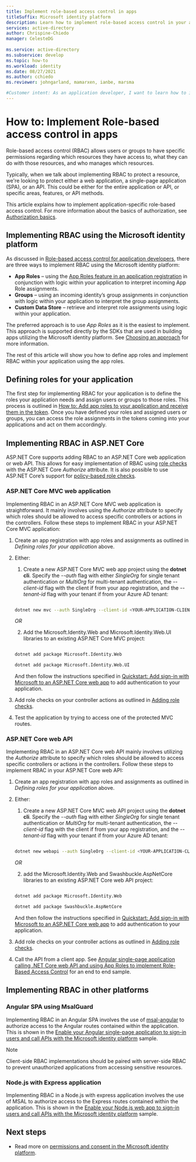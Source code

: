 ```yaml
---
title: Implement role-based access control in apps
titleSuffix: Microsoft identity platform
description: Learn how to implement role-based access control in your applications.
services: active-directory
author: Chrispine-Chiedo
manager: CelesteDG
 
ms.service: active-directory
ms.subservice: develop
ms.topic: how-to
ms.workload: identity 
ms.date: 08/27/2021
ms.author: cchiedo
ms.reviewer: johngarland, mamarxen, ianbe, marsma

#Customer intent: As an application developer, I want to learn how to implement role-based access control in my apps so I can ensure that only those users with the right access privileges can access my app's functionality.
---
```


# How to: Implement Role-based access control in apps

Role-based access control (RBAC) allows users or groups to have specific permissions regarding which resources they have access to, what they can do with those resources, and who manages which resources.

Typically, when we talk about implementing RBAC to protect a resource, we're looking to protect either a web application, a single-page application (SPA), or an API.  This could be either for the entire application or API, or specific areas, features, or API methods.

This article explains how to implement application-specific role-based access control.  For more information about the basics of authorization, see [Authorization basics](./authorization-basics.md).

## Implementing RBAC using the Microsoft identity platform

As discussed in [Role-based access control for application developers](./custom-rbac-for-developers.md), there are three ways to implement RBAC using the Microsoft identity platform:

- **App Roles** – using the [App Roles feature in an application registration]() in conjunction with logic within your application to interpret incoming App Role assignments.
- **Groups** – using an incoming identity’s group assignments in conjunction with logic within your application to interpret the group assignments. 
- **Custom Data Store** – retrieve and interpret role assignments using logic within your application.

The preferred approach is to use *App Roles* as it is the easiest to implement. This approach is supported directly by the SDKs that are used in building apps utilizing the Microsoft identity platform.  See [Choosing an approach](./custom-rbac-for-developers.md#choosing-an-approach) for more information.

The rest of this article will show you how to define app roles and implement RBAC within your application using the app roles.

## Defining roles for your application

The first step for implementing RBAC for your application is to define the roles your application needs and assign users or groups to those roles.  This process is outlined in [How to: Add app roles to your application and receive them in the token](). Once you have defined your roles and assigned users or groups, you can access the role assignments in the tokens coming into your applications and act on them accordingly.

## Implementing RBAC in ASP.NET Core 

ASP.NET Core supports adding RBAC to an ASP.NET Core web application or web API.  This allows for easy implementation of RBAC using [role checks]() with the ASP.NET Core *Authorize* attribute. It is also possible to use ASP.NET Core’s support for [policy-based role checks](/aspnet/core/security/authorization/roles?view=aspnetcore-5.0#policy-based-role-checks).

### ASP.NET Core MVC web application 

Implementing RBAC in an ASP.NET Core MVC web application is straightforward.  It mainly involves using the *Authorize* attribute to specify which roles should be allowed to access specific controllers or actions in the controllers. Follow these steps to implement RBAC in your ASP.NET Core MVC application:
1. Create an app registration with app roles and assignments as outlined in *Defining roles for your application* above.
1. Either:
    1. Create a new ASP.NET Core MVC web app project using the **dotnet cli**.  Specify the *--auth* flag with either *SingleOrg* for single tenant authentication or *MultiOrg* for multi-tenant authentication, the *--client-id* flag with the client if from your app registration, and the *--tenant-id* flag with your tenant if from your Azure AD tenant:
    ```bash 
    
    dotnet new mvc --auth SingleOrg --client-id <YOUR-APPLICATION-CLIENT-ID> --tenant-id <YOUR-TENANT-ID>  
    
    ```
    *OR*    

    2. Add the Microsoft.Identity.Web and Microsoft.Identity.Web.UI libraries to an existing ASP.NET Core MVC project:
    ```bash 

    dotnet add package Microsoft.Identity.Web 

    dotnet add package Microsoft.Identity.Web.UI 

    ```
    And then follow the instructions specified in [Quickstart: Add sign-in with Microsoft to an ASP.NET Core web app](./quickstart-v2-aspnet-core-webapp.md?view=aspnetcore-5.0) to add authentication to your application.
1. Add role checks on your controller actions as outlined in [Adding role checks](/aspnet/core/security/authorization/roles?view=aspnetcore-5.0#adding-role-checks).
1. Test the application by trying to access one of the protected MVC routes.

### ASP.NET Core web API

Implementing RBAC in an ASP.NET Core web API mainly involves utilizing the *Authorize* attribute to specify which roles should be allowed to access specific controllers or actions in the controllers. Follow these steps to implement RBAC in your ASP.NET Core web API:
1. Create an app registration with app roles and assignments as outlined in *Defining roles for your application* above.
1. Either:
    1. Create a new ASP.NET Core MVC web API project using the **dotnet cli**.  Specify the *--auth* flag with either *SingleOrg* for single tenant authentication or *MultiOrg* for multi-tenant authentication, the *--client-id* flag with the client if from your app registration, and the *--tenant-id* flag with your tenant if from your Azure AD tenant:
    ```bash 
    
    dotnet new webapi --auth SingleOrg --client-id <YOUR-APPLICATION-CLIENT-ID> --tenant-id <YOUR-TENANT-ID> 
    
    ```
    *OR*

    2. add the Microsoft.Identity.Web and Swashbuckle.AspNetCore libraries to an existing ASP.NET Core web API project:
    ```bash 

    dotnet add package Microsoft.Identity.Web 

    dotnet add package Swashbuckle.AspNetCore 

    ```
    And then follow the instructions specified in [Quickstart: Add sign-in with Microsoft to an ASP.NET Core web app](./quickstart-v2-aspnet-core-webapp.md?view=aspnetcore-5.0) to add authentication to your application.
1. Add role checks on your controller actions as outlined in [Adding role checks](/aspnet/core/security/authorization/roles?view=aspnetcore-5.0#adding-role-checks).
1. Call the API from a client app.  See [Angular single-page application calling .NET Core web API and using App Roles to implement Role-Based Access Control](https://github.com/Azure-Samples/ms-identity-javascript-angular-tutorial/tree/main/5-AccessControl/1-call-api-roles) for an end to end sample.


## Implementing RBAC in other platforms

### Angular SPA using MsalGuard
Implementing RBAC in an Angular SPA involves the use of [msal-angular](https://www.npmjs.com/package/@azure/msal-angular) to authorize access to the Angular routes contained within the application.  This is shown in the [Enable your Angular single-page application to sign-in users and call APIs with the Microsoft identity platform](https://github.com/Azure-Samples/ms-identity-javascript-angular-tutorial#chapter-5-control-access-to-your-protected-api-using-app-roles-and-security-groups) sample.

> [!NOTE]
> Client-side RBAC implementations should be paired with server-side RBAC to prevent unauthorized applications from accessing sensitive resources.

### Node.js with Express application
Implementing RBAC in a Node.js with express application involves the use of MSAL to authorize access to the Express routes contained within the application.  This is shown in the [Enable your Node.js web app to sign-in users and call APIs with the Microsoft identity platform](https://github.com/Azure-Samples/ms-identity-javascript-nodejs-tutorial#chapter-4-control-access-to-your-app-using-app-roles-and-security-groups) sample.

## Next steps

- Read more on [permissions and consent in the Microsoft identity platform]().

